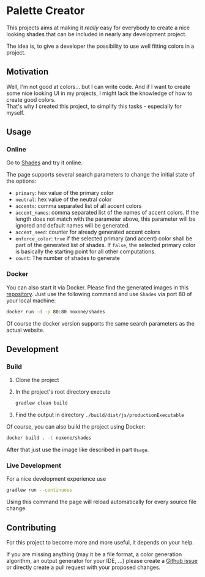 # Palette Creator

This projects aims at making it *really* easy for everybody to create a nice looking shades that can be included
in nearly any development project.

The idea is, to give a developer the possibility to use well fitting colors in a project.

## Motivation

Well, I'm not good at colors... but I can write code. And if I want to create some nice looking UI in my
projects, I might lack the knowledge of how to create good colors.  
That's why I created this project, to simplify this tasks - especially for myself.

## Usage

### Online

Go to [Shades](https://shades.olafneumann.org/) and try it online.

The page supports several search parameters to change the initial state of the options:

- ``primary``: hex value of the primary color
- ``neutral``: hex value of the neutral color
- ``accents``: comma separated list of all accent colors
- ``accent_names``: comma separated list of the names of accent colors. If the length does not match with the parameter above, this parameter will be ignored and default names will be generated.
- ``accent_seed``: counter for already generated accent colors
- ``enforce_color``: `true` if the selected primary (and accent) color shall be part of the generated list of shades. If `false`, the selected primary color is basically the starting point for all other computations.
- ``count``: The number of shades to generate

<!-- TODO: Example: [https://shades.olafneumann.org/](https://shades.olafneumann.org/)-->

### Docker

You can also start it via Docker. Please find the generated images in this [repository](https://hub.docker.com/r/noxone/shades). Just use the following command and use ``Shades`` via port 80 of your local machine:

```bash
docker run -d -p 80:80 noxone/shades
```

Of course the docker version supports the same search parameters as the actual website.

## Development

### Build

1. Clone the project
2. In the project's root directory execute

   ```bash
   gradlew clean build
   ```

3. Find the output in directory ``./build/dist/js/productionExecutable``

Of course, you can also build the project using Docker:

   ```bash
   docker build . -t noxone/shades
   ```

After that just use the image like described in part `Usage`.

### Live Development

For a nice development experience use

```bash
gradlew run --continuous
```

Using this command the page will reload automatically for every source file change.

## Contributing

For this project to become more and more useful, it depends on your help.

If you are missing anything (may it be a file format, a color generation algorithm, an output generator for your IDE, ...)
please create a [Github issue](https://github.com/noxone/palette-creator-web/issues) or directly create a pull request with your proposed changes.
